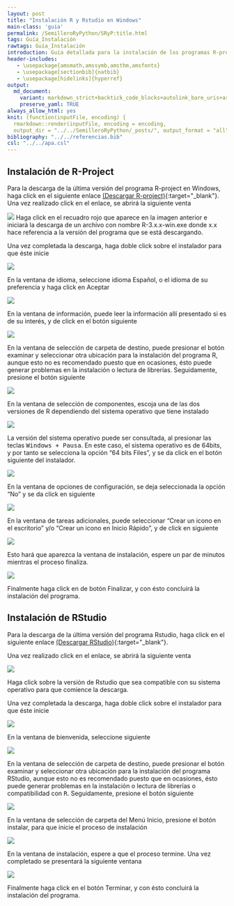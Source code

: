 ```yaml
---
layout: post
title: "Instalación R y Rstudio en Windows"
main-class: 'guia'
permalink: /SemilleroRyPython/SRyP:title.html
tags: Guía_Instalación
rawtags: Guía_Instalación
introduction: Guía detallada para la instalación de los programas R-project y Rstudio en Windows.
header-includes:
   - \usepackage{amsmath,amssymb,amsthm,amsfonts}
   - \usepackage[sectionbib]{natbib}
   - \usepackage[hidelinks]{hyperref}
output:
  md_document:
    variant: markdown_strict+backtick_code_blocks+autolink_bare_uris+ascii_identifiers+tex_math_single_backslash
    preserve_yaml: TRUE
always_allow_html: yes   
knit: (function(inputFile, encoding) {
  rmarkdown::render(inputFile, encoding = encoding,
  output_dir = "../../SemilleroRyPython/_posts/", output_format = "all"  ) })
bibliography: "../../referencias.bib"
csl: "../../apa.csl"
---
```








Instalación de R-Project
------------------------

Para la descarga de la última versión del programa R-project en Windows,
haga click en el siguiente enlace [(Descargar
R-project)](https://cloud.r-project.org/bin/windows/base/){:target="\_blank"}.
Una vez realizado click en el enlace, se abrirá la siguiente venta

![](../../SemilleroRyPython/images/GuiaW1.jpg) Haga click en el recuadro
rojo que aparece en la imagen anterior e iniciará la descarga de un
archivo con nombre R-3.x.x-win.exe donde x.x hace referencia a la
versión del programa que se está descargando.

Una vez completada la descarga, haga doble click sobre el instalador
para que éste inicie

![](../../SemilleroRyPython/images/GuiaW2.jpg)

En la ventana de idioma, seleccione idioma Español, o el idioma de su
preferencia y haga click en Aceptar

![](../../SemilleroRyPython/images/GuiaW3.jpg)

En la ventana de información, puede leer la información allí presentado
si es de su interés, y de click en el botón siguiente

![](../../SemilleroRyPython/images/GuiaW4.jpg)

En la ventana de selección de carpeta de destino, puede presionar el
botón examinar y seleccionar otra ubicación para la instalación del
programa R, aunque esto no es recomendado puesto que en ocasiones, ésto
puede generar problemas en la instalación o lectura de librerías.
Seguidamente, presione el botón siguiente

![](../../SemilleroRyPython/images/GuiaW5.jpg)

En la ventana de selección de componentes, escoja una de las dos
versiones de R dependiendo del sistema operativo que tiene instalado

![](../../SemilleroRyPython/images/GuiaW6.jpg)

La versión del sistema operativo puede ser consultada, al presionar las
teclas <tt>Windows + Pausa</tt>. En este caso, el sistema operativo es
de 64bits, y por tanto se selecciona la opción “64 bits Files”, y se da
click en el botón siguiente del instalador.

![](../../SemilleroRyPython/images/GuiaW7.jpg)

En la ventana de opciones de configuración, se deja seleccionada la
opción “No” y se da click en siguiente

![](../../SemilleroRyPython/images/GuiaW8.jpg)

En la ventana de tareas adicionales, puede seleccionar “Crear un icono
en el escritorio” y/o “Crear un icono en Inicio Rápido”, y de click en
siguiente

![](../../SemilleroRyPython/images/GuiaW9.jpg)

Esto hará que aparezca la ventana de instalación, espere un par de
minutos mientras el proceso finaliza.

![](../../SemilleroRyPython/images/GuiaW10.jpg)

Finalmente haga click en de botón Finalizar, y con ésto concluirá la
instalación del programa.

Instalación de RStudio
----------------------

Para la descarga de la última versión del programa Rstudio, haga click
en el siguiente enlace [(Descargar
RStudio)](https://rstudio.com/products/rstudio/download/#download){:target="\_blank"}.

Una vez realizado click en el enlace, se abrirá la siguiente venta

![](../../SemilleroRyPython/images/GuiaW11.jpg)

Haga click sobre la versión de Rstudio que sea compatible con su sistema
operativo para que comience la descarga.

Una vez completada la descarga, haga doble click sobre el instalador
para que éste inicie

![](../../SemilleroRyPython/images/GuiaW12.jpg)

En la ventana de bienvenida, seleccione siguiente

![](../../SemilleroRyPython/images/GuiaW13.jpg)

En la ventana de selección de carpeta de destino, puede presionar el
botón examinar y seleccionar otra ubicación para la instalación del
programa RStudio, aunque esto no es recomendado puesto que en ocasiones,
ésto puede generar problemas en la instalación o lectura de librerías o
compatibilidad con <tt>R</tt>. Seguidamente, presione el botón siguiente

![](../../SemilleroRyPython/images/GuiaW14.jpg)

En la ventana de selección de carpeta del Menú Inicio, presione el botón
instalar, para que inicie el proceso de instalación

![](../../SemilleroRyPython/images/GuiaW15.jpg)

En la ventana de instalación, espere a que el proceso termine. Una vez
completado se presentará la siguiente ventana

![](../../SemilleroRyPython/images/GuiaW16.jpg)

Finalmente haga click en el botón Terminar, y con ésto concluirá la
instalación del programa.
